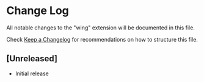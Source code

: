 # Change Log

All notable changes to the "wing" extension will be documented in this file.

Check [Keep a Changelog](http://keepachangelog.com/) for recommendations on how to structure this file.

## [Unreleased]

- Initial release